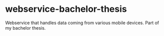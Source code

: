 webservice-bachelor-thesis
==========================

Webservice that handles data coming from various mobile devices. Part of my bachelor thesis.
